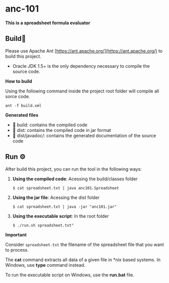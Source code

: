 # anc-101

**This is a spreadsheet formula evaluator**




## Build🔨

Please use Apache Ant [https://ant.apache.org/](https://ant.apache.org/) to build this project. 
* Oracle JDK 1.5+ is the only dependency necessary to compile the source code.


**How to build**

Using the following command inside the project root folder will compile all sorce code.
```
ant -f build.xml
```
**Generated files**

* 📁 build: contains the compiled code 
* 📁 dist: contains the compiled code in jar format
* 📁 dist/javadoc/: contains the generated documentation of the source code



## Run ⚙

After build this project, you can run the tool in the following ways:

1. **Using the compiled code**: Acessing the build/classes folder
   
   `$ cat spreadsheet.txt | java anc101.Spreadsheet`
2. **Using the jar file**: Acessing the dist folder
   
   `$ cat spreadsheet.txt | java -jar "anc101.jar"`

3. **Using the executable script**: In the root folder
   
    `$ ./run.sh spreadsheet.txt"`

**Important** 

Consider `spreadsheet.txt` the filename of the spreadsheet file that you want to process. 

The **cat** command extracts all data of a given file in *nix based systems. In Windows, use **type** command instead.

To run the executable script on Windows, use the **run.bat** file.





